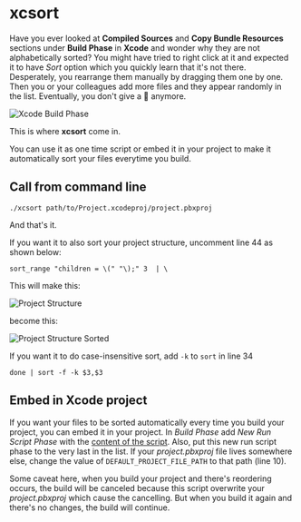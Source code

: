 # xcsort

Have you ever looked at **Compiled Sources** and **Copy Bundle Resources** sections under **Build Phase** in **Xcode** and wonder why they are not alphabetically sorted? You might have tried to right click at it and expected it to have *Sort* option which you quickly learn that it's not there. Desperately, you rearrange them manually by dragging them one by one. Then you or your colleagues add more files and they appear randomly in the list. Eventually, you don't give a 💩 anymore.

![Xcode Build Phase](http://i.imgur.com/s6boK2J.png)

This is where **xcsort** come in.

You can use it as one time script or embed it in your project to make it automatically sort your files everytime you build.

## Call from command line
```
./xcsort path/to/Project.xcodeproj/project.pbxproj
```
And that's it.

If you want it to also sort your project structure, uncomment line 44 as shown below:
```
sort_range "children = \(" "\);" 3  | \
```

This will make this:

![Project Structure](http://i.imgur.com/TmAsA4G.png)

become this:

![Project Structure Sorted](http://i.imgur.com/prlywYk.png)

If you want it to do case-insensitive sort, add `-k` to `sort` in line 34
```
done | sort -f -k $3,$3
```

## Embed in Xcode project
If you want your files to be sorted automatically every time you build your project, you can embed it in your project.
In *Build Phase* add *New Run Script Phase* with the [content of the script](https://raw.githubusercontent.com/sikhapol/xcsort/master/xcsort).
Also, put this new run script phase to the very last in the list.
If your *project.pbxproj* file lives somewhere else, change the value of `DEFAULT_PROJECT_FILE_PATH` to that path (line 10).

Some caveat here, when you build your project and there's reordering occurs, the build will be canceled because this script overwrite your *project.pbxproj* which cause the cancelling. But when you build it again and there's no changes, the build will continue.
